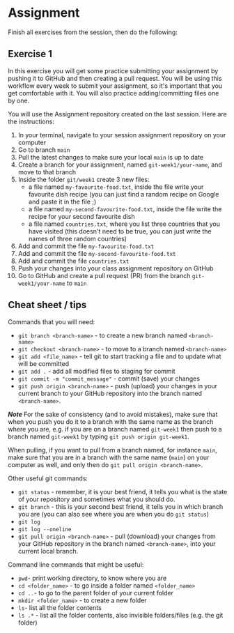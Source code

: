 # Assignment

Finish all exercises from the session, then do the following:

## Exercise 1

In this exercise you will get some practice submitting your assignment by pushing it to GitHub and then creating a pull request.
You will be using this workflow every week to submit your assignment, so it's important that you get comfortable with it.
You will also practice adding/committing files one by one.

You will use the Assignment repository created on the last session. Here are the instructions:

1. In your terminal, navigate to your session assignment repository on your computer
2. Go to branch `main`
3. Pull the latest changes to make sure your local `main` is up to date
4. Create a branch for your assignment, named `git-week1/your-name`, and move to that branch
5. Inside the folder `git/week1` create 3 new files:
   - a file named `my-favourite-food.txt`, inside the file write your favourite dish recipe (you can just find a random recipe on Google and paste it in the file ;)
   - a file named `my-second-favourite-food.txt`, inside the file write the recipe for your second favourite dish
   - a file named `countries.txt`, where you list three countries that you have visited (this doesn't need to be true, you can just write the names of three random countries)
6. Add and commit the file `my-favourite-food.txt`
7. Add and commit the file `my-second-favourite-food.txt`
8. Add and commit the file `countries.txt`
9. Push your changes into your class assignment repository on GitHub
10. Go to GitHub and create a pull request (PR) from the branch `git-week1/your-name` to `main`

## Cheat sheet / tips

Commands that you will need:

- `git branch <branch-name>` - to create a new branch named `<branch-name>`
- `git checkout <branch-name>` - to move to a branch named `<branch-name>`
- `git add <file_name>` - tell git to start tracking a file and to update what will be committed
- `git add .` - add all modified files to staging for commit
- `git commit -m "commit_message"` - commit (save) your changes
- `git push origin <branch-name>` - push (upload) your changes in your current branch to your GitHub repository into the branch named `<branch-name>`.

**_Note_**
For the sake of consistency (and to avoid mistakes), make sure that when you push you do it to a branch with the same name as the branch where you are, e.g. if you are on a branch named `git-week1` then push to a branch named `git-week1` by typing `git push origin git-week1`.

When pulling, if you want to pull from a branch named, for instance `main`, make sure that you are in a branch with the same name (`main`) on your computer as well, and only then do `git pull origin <branch-name>`.

Other useful git commands:

- `git status` - remember, it is your best friend, it tells you what is the state of your repository and sometimes what you should do.
- `git branch` - this is your second best friend, it tells you in which branch you are (you can also see where you are when you do `git status`)
- `git log`
- `git log --oneline`
- `git pull origin <branch-name>` - pull (download) your changes from your GitHub repository in the branch named `<branch-name>`, into your current local branch.

Command line commands that might be useful:

- `pwd`- print working directory, to know where you are
- `cd <folder_name>` - to go inside a folder named `<folder_name>`
- `cd ..`- to go to the parent folder of your current folder
- `mkdir <folder_name>` - to create a new folder
- `ls`- list all the folder contents
- `ls .*` - list all the folder contents, also invisible folders/files (e.g. the git folder)
